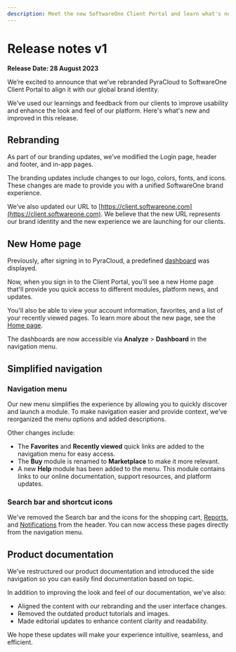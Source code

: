 ```yaml
---
description: Meet the new SoftwareOne Client Portal and learn what's new in this release.
---
```


# Release notes v1

**Release Date: 28 August 2023**

We’re excited to announce that we’ve rebranded PyraCloud to SoftwareOne Client Portal to align it with our global brand identity.

We’ve used our learnings and feedback from our clients to improve usability and enhance the look and feel of our platform. Here's what's new and improved in this release.

## **Rebranding**

As part of our branding updates, we’ve modified the Login page, header and footer, and in-app pages.&#x20;

The branding updates include changes to our logo, colors, fonts, and icons. These changes are made to provide you with a unified SoftwareOne brand experience.

We’ve also updated our URL to [https://client.softwareone.com](https://client.softwareone.com). We believe that the new URL represents our brand identity and the new experience we are launching for our clients.

## **New Home page**

Previously, after signing in to PyraCloud, a predefined [dashboard](../../platform-modules/other-tools/dashboards.md) was displayed.&#x20;

Now, when you sign in to the Client Portal, you'll see a new Home page that'll provide you quick access to different modules, platform news, and updates.&#x20;

You'll also be able to view your account information, favorites, and a list of your recently viewed pages. To learn more about the new page, see the [Home page](../../getting-started/platform-interface/home-page.md).&#x20;

The dashboards are now accessible via **Analyze** > **Dashboard** in the navigation menu.

## **Simplified navigation**

### Navigation menu

Our new menu simplifies the experience by allowing you to quickly discover and launch a module. To make navigation easier and provide context, we’ve reorganized the menu options and added descriptions.&#x20;

Other changes include:

* The **Favorites** and **Recently viewed** quick links are added to the navigation menu for easy access.
* The **Buy** module is renamed to **Marketplace** to make it more relevant.
* A new **Help** module has been added to the menu. This module contains links to our online documentation, support resources, and platform updates.

### Search bar and shortcut icons

We've removed the Search bar and the icons for the shopping cart, [Reports](../../platform-modules/other-tools/reports/), and [Notifications](../../getting-started/platform-basics/view-notifications.md) from the header. You can now access these pages directly from the navigation menu.

## **Product documentation**

We’ve restructured our product documentation and introduced the side navigation so you can easily find documentation based on topic.&#x20;

In addition to improving the look and feel of our documentation, we've also:&#x20;

* Aligned the content with our rebranding and the user interface changes.
* Removed the outdated product tutorials and images.
* Made editorial updates to enhance content clarity and readability.

We hope these updates will make your experience intuitive, seamless, and efficient.
